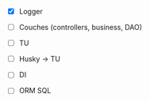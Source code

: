 - [x] Logger

- [ ] Couches (controllers, business, DAO)
- [ ] TU
- [ ] Husky -> TU
- [ ] DI
- [ ] ORM SQL